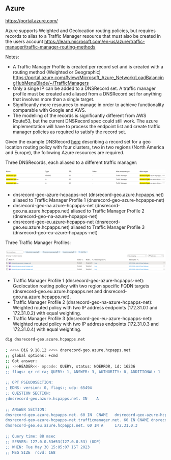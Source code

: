
## Azure

https://portal.azure.com/

Azure supports Weighted and Geolocation routing policies, but requires records to alias to a Traffic Manager resource that must also be created in the users account https://learn.microsoft.com/en-us/azure/traffic-manager/traffic-manager-routing-methods

Notes:

* A Traffic Manager Profile is created per record set and is created with a routing method (Weighted or Geographic) https://portal.azure.com/#view/Microsoft_Azure_Network/LoadBalancingHubMenuBlade/~/TrafficManagers
* Only a singe IP can be added to a DNSRecord set. A traffic manager profile must be created and aliased from a DNSRecord set for anything that involves more than a single target.
* Significantly more resources to manage in order to achieve functionality comparable with Google and AWS. 
* The modelling of the records is significantly different from AWS Route53, but the current DNSRecord spec could still work. The azure implementation will have to process the endpoint list and create traffic manager policies as required to satisfy the record set.

Given the example DNSRecord [here](dnsrecord-geo.azure.hcpapps.net.yaml) describing a record set for a geo location routing policy with four clusters, two in two regions (North America and Europe), the following Azure resources are required.

Three DNSRecords, each aliased to a different traffic manager:

![dnsrecord-geo-recordset](dnsrecord-geo-recordset.png)

 * dnsrecord-geo-azure-hcpapps-net (dnsrecord-geo.azure.hcpapps.net) aliased to Traffic Manager Profile 1 (dnsrecord-geo-azure-hcpapps-net)
 * dnsrecord-geo-na.azure-hcpapps-net (dnsrecord-geo.na.azure.hcpapps.net) aliased to Traffic Manager Profile 2 (dnsrecord-geo-na-azure-hcpapps-net)
 * dnsrecord-geo-eu.azure-hcpapps-net (dnsrecord-geo.eu.azure.hcpapps.net) aliased to Traffic Manager Profile 3 (dnsrecord-geo-eu-azure-hcpapps-net)

Three Traffic Manager Profiles:

![dnsrecord-geo-traffic-manager-profiles](dnsrecord-geo-traffic-manager-profiles.png)

 * Traffic Manager Profile 1 (dnsrecord-geo-azure-hcpapps-net): Geolocation routing policy with two region specific FQDN targets (dnsrecord-geo.eu.azure.hcpapps.net and dnsrecord-geo.na.azure.hcpapps.net).
 * Traffic Manager Profile 2 (dnsrecord-geo-na-azure-hcpapps-net): Weighted routed policy with two IP address endpoints (172.31.0.1 and 172.31.0.2) with equal weighting.
 * Traffic Manager Profile 3 (dnsrecord-geo-eu-azure-hcpapps-net): Weighted routed policy with two IP address endpoints (172.31.0.3 and 172.31.0.4) with equal weighting. 

```bash
dig dnsrecord-geo.azure.hcpapps.net

; <<>> DiG 9.18.12 <<>> dnsrecord-geo.azure.hcpapps.net
;; global options: +cmd
;; Got answer:
;; ->>HEADER<<- opcode: QUERY, status: NOERROR, id: 16236
;; flags: qr rd ra; QUERY: 1, ANSWER: 3, AUTHORITY: 0, ADDITIONAL: 1

;; OPT PSEUDOSECTION:
; EDNS: version: 0, flags:; udp: 65494
;; QUESTION SECTION:
;dnsrecord-geo.azure.hcpapps.net. IN    A

;; ANSWER SECTION:
dnsrecord-geo.azure.hcpapps.net. 60 IN  CNAME   dnsrecord-geo-azure-hcpapps-net.trafficmanager.net.
dnsrecord-geo-azure-hcpapps-net.trafficmanager.net. 60 IN CNAME dnsrecord-geo.eu.azure.hcpapps.net.
dnsrecord-geo.eu.azure.hcpapps.net. 60 IN A     172.31.0.3

;; Query time: 88 msec
;; SERVER: 127.0.0.53#53(127.0.0.53) (UDP)
;; WHEN: Tue May 30 15:05:07 IST 2023
;; MSG SIZE  rcvd: 168
```